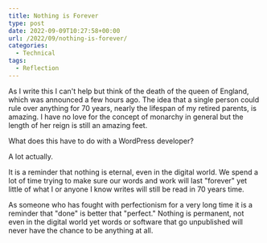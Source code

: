 ```yaml
---
title: Nothing is Forever
type: post
date: 2022-09-09T10:27:58+00:00
url: /2022/09/nothing-is-forever/
categories:
  - Technical
tags:
  - Reflection
---
```


As I write this I can't help but think of the death of the queen of England, which was announced a few hours ago. The idea that a single person could rule over anything for 70 years, nearly the lifespan of my retired parents, is amazing. I have no love for the concept of monarchy in general but the length of her reign is still an amazing feet.

What does this have to do with a WordPress developer?

A lot actually.

It is a reminder that nothing is eternal, even in the digital world. We spend a lot of time trying to make sure our words and work will last "forever" yet little of what I or anyone I know writes will still be read in 70 years time.

As someone who has fought with perfectionism for a very long time it is a reminder that "done" is better that "perfect." Nothing is permanent, not even in the digital world yet words or software that go unpublished will never have the chance to be anything at all.